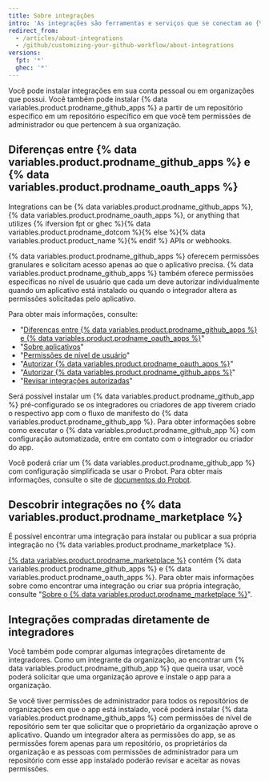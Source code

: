 ```yaml
---
title: Sobre integrações
intro: 'As integrações são ferramentas e serviços que se conectam ao {% data variables.product.product_name %} para complementar e estender o fluxo de trabalho.'
redirect_from:
  - /articles/about-integrations
  - /github/customizing-your-github-workflow/about-integrations
versions:
  fpt: '*'
  ghec: '*'
---
```


Você pode instalar integrações em sua conta pessoal ou em organizações que possui. Você também pode instalar {% data variables.product.prodname_github_apps %} a partir de um repositório específico em um repositório específico em que você tem permissões de administrador ou que pertencem à sua organização.

## Diferenças entre {% data variables.product.prodname_github_apps %} e {% data variables.product.prodname_oauth_apps %}

Integrations can be {% data variables.product.prodname_github_apps %}, {% data variables.product.prodname_oauth_apps %}, or anything that utilizes {% ifversion fpt or ghec %}{% data variables.product.prodname_dotcom %}{% else %}{% data variables.product.product_name %}{% endif %} APIs or webhooks.

{% data variables.product.prodname_github_apps %} oferecem permissões granulares e solicitam acesso apenas ao que o aplicativo precisa. {% data variables.product.prodname_github_apps %} também oferece permissões específicas no nível de usuário que cada um deve autorizar individualmente quando um aplicativo está instalado ou quando o integrador altera as permissões solicitadas pelo aplicativo.

Para obter mais informações, consulte:
- "[Diferenças entre {% data variables.product.prodname_github_apps %} e {% data variables.product.prodname_oauth_apps %}](/apps/differences-between-apps/)"
- "[Sobre aplicativos](/apps/about-apps/)"
- "[Permissões de nível de usuário](/apps/building-github-apps/identifying-and-authorizing-users-for-github-apps/#user-level-permissions)"
- "[Autorizar {% data variables.product.prodname_oauth_apps %}](/github/authenticating-to-github/keeping-your-account-and-data-secure/authorizing-oauth-apps)"
- "[Autorizar {% data variables.product.prodname_github_apps %}](/github/authenticating-to-github/keeping-your-account-and-data-secure/authorizing-github-apps)"
- "[Revisar integrações autorizadas](/articles/reviewing-your-authorized-integrations/)"

Será possível instalar um {% data variables.product.prodname_github_app %} pré-configurado se os integradores ou criadores de app tiverem criado o respectivo app com o fluxo de manifesto do {% data variables.product.prodname_github_app %}. Para obter informações sobre como executar o {% data variables.product.prodname_github_app %} com configuração automatizada, entre em contato com o integrador ou criador do app.

Você poderá criar um {% data variables.product.prodname_github_app %} com configuração simplificada se usar o Probot. Para obter mais informações, consulte o site de [documentos do Probot](https://probot.github.io/docs/).

## Descobrir integrações no {% data variables.product.prodname_marketplace %}

É possível encontrar uma integração para instalar ou publicar a sua própria integração no {% data variables.product.prodname_marketplace %}.

[{% data variables.product.prodname_marketplace %}](https://github.com/marketplace) contém {% data variables.product.prodname_github_apps %} e {% data variables.product.prodname_oauth_apps %}. Para obter mais informações sobre como encontrar uma integração ou criar sua própria integração, consulte "[Sobre o {% data variables.product.prodname_marketplace %}](/articles/about-github-marketplace)".

## Integrações compradas diretamente de integradores

Você também pode comprar algumas integrações diretamente de integradores. Como um integrante da organização, ao encontrar um {% data variables.product.prodname_github_app %} que queira usar, você poderá solicitar que uma organização aprove e instale o app para a organização.

Se você tiver permissões de administrador para todos os repositórios de organizações em que o app está instalado, você poderá instalar {% data variables.product.prodname_github_apps %} com permissões de nível de repositório sem ter que solicitar que o proprietário da organização aprove o aplicativo. Quando um integrador altera as permissões do app, se as permissões forem apenas para um repositório, os proprietários da organização e as pessoas com permissões de administrador para um repositório com esse app instalado poderão revisar e aceitar as novas permissões.
